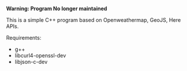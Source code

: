 **Warning: Program No longer maintained**

This is a simple C++ program based on Openweathermap, GeoJS, Here APIs.

Requirements:
- g++
- libcurl4-openssl-dev
- libjson-c-dev